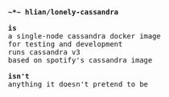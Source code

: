 <pre>
  <b>~*~ hlian/lonely-cassandra</b>

  <b>is</b>
  a single-node cassandra docker image
  for testing and development
  runs cassandra v3
  based on spotify's cassandra image

  <b>isn't</b>
  anything it doesn't pretend to be
</pre>
